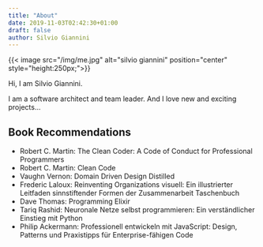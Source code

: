 ```yaml
---
title: "About"
date: 2019-11-03T02:42:30+01:00
draft: false
author: Silvio Giannini
---
```


{{< image src="/img/me.jpg" alt="silvio giannini" position="center" style="height:250px;">}}

Hi, I am Silvio Giannini.

I am a software architect and team leader. And I love new and exciting projects...


## Book Recommendations

- Robert C. Martin: The Clean Coder: A Code of Conduct for Professional Programmers
- Robert C. Martin: Clean Code
- Vaughn Vernon: Domain Driven Design Distilled
- Frederic Laloux: Reinventing Organizations visuell: Ein illustrierter Leitfaden sinnstiftender Formen der Zusammenarbeit Taschenbuch
- Dave Thomas: Programming Elixir
- Tariq Rashid: Neuronale Netze selbst programmieren: Ein verständlicher Einstieg mit Python
- Philip Ackermann: Professionell entwickeln mit JavaScript: Design, Patterns und Praxistipps für Enterprise-fähigen Code